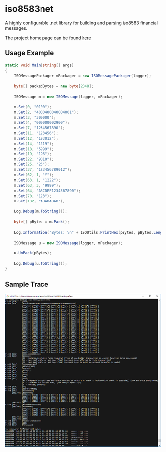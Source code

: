 # iso8583net

A highly configurable .net library for building and parsing iso8583 financial messages. 

The project home page can be found [here](https://nikmes.github.io/iso8583net/)

## Usage Example
```csharp
static void Main(string[] args)
{
    ISOMessagePackager mPackager = new ISOMessagePackager(logger);
    
    byte[] packedBytes = new byte[2048];
    
    ISOMessage m = new ISOMessage(logger, mPackager);
    
    m.Set(0, "0100");
    m.Set(2, "4000400040004001");
    m.Set(3, "300000");
    m.Set(4, "000000002900");
    m.Set(7, "1234567890");
    m.Set(11, "123456");
    m.Set(12, "193012");
    m.Set(14, "1219");
    m.Set(18, "5999");
    m.Set(19, "196");
    m.Set(22, "9010");
    m.Set(25, "23");
    m.Set(37, "123456789012");
    m.Set(62, 1, "Y");
    m.Set(63, 1, "1222");
    m.Set(63, 3, "9999");
    m.Set(64, "ABCDEF1234567890");
    m.Set(70, "123");
    m.Set(132, "ABABABAB");
    
    Log.Debug(m.ToString());
    
    byte[] pBytes = m.Pack();
    
    Log.Information("Bytes: \n" + ISOUtils.PrintHex(pBytes, pBytes.Length));
    
    ISOMessage u = new ISOMessage(logger, mPackager);
    
    u.UnPack(pBytes);
    
    Log.Debug(u.ToString());
}
```

## Sample Trace

![image](iso8583net/site/images/output.png)
